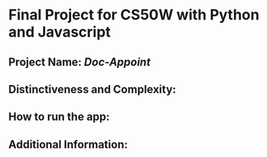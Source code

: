# Final Project for CS50W with Python and Javascript

## Project Name: *Doc-Appoint*

##  


## Distinctiveness and Complexity:


## How to run the app:

## Additional Information:

